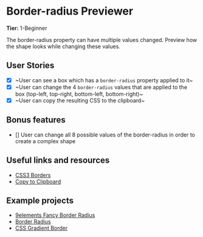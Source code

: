 # Border-radius Previewer

**Tier:** 1-Beginner

The border-radius property can have multiple values changed. Preview how the shape looks while changing these values.

## User Stories

- [x] ~User can see a box which has a `border-radius` property applied to it~
- [x] ~User can change the 4 `border-radius` values that are applied to the box (top-left, top-right, bottom-left, bottom-right)~
- [x] ~User can copy the resulting CSS to the clipboard~

## Bonus features

- [] User can change all 8 possible values of the border-radius in order to create a complex shape

## Useful links and resources

- [CSS3 Borders](https://www.w3schools.com/css/css3_borders.asp)
- [Copy to Clipboard](https://www.w3schools.com/howto/howto_js_copy_clipboard.asp)

## Example projects

- [9elements Fancy Border Radius](https://9elements.github.io/fancy-border-radius/)
- [Border Radius](https://border-radius.com/)
- [CSS Gradient Border](https://codepen.io/thebabydino/pen/zbqPVd)
